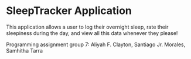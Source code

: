 # SleepTracker Application

This application allows a user to log their overnight sleep, rate their sleepiness during the day, and view all this data whenever they please!

Programming assignment group 7:
Aliyah F. Clayton,
Santiago Jr. Morales,
Samhitha Tarra    
